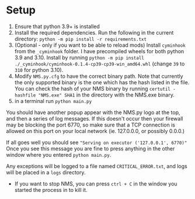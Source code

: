 # Setup

1. Ensure that python 3.9+ is installed
1. Install the required dependencies. Run the following in the current directory: `python -m pip install -r requirements.txt`
1. (Optional - only if you want to be able to reload mods) Install `cyminhook` from the `_cyminhook` folder. I have precompiled wheels for both python 3.9 and 3.10. Install by running `python -m pip install ./_cyminhook/cyminhook-0.1.4-cp39-cp39-win_amd64.whl` (change `39` to `310` for python 3.10).
1. Modify `NMS.py.cfg` to have the correct binary path. Note that currently the only supported binary is the one which has the hash listed in the file. You can check the hash of your NMS binary by running `certutil -hashfile "NMS.exe" SHA1` in the directory with the NMS.exe binary.
1. in a terminal run `python main.py`

You should have another popup appear with the NMS.py logo at the top, and then a series of log messages.
If this doesn't occur then your firewall may be blocking the port 6770, so make sure that a TCP connection is allowed on this port on your local network (ie. 127.0.0.0, or possibly 0.0.0.)

If all goes well you should see `"Serving on executor ('127.0.0.1', 6770)"`
Once you see this message you are fine to press anything in the other window where you entered `python main.py`.

Any exceptions will be logged to a file named `CRITICAL_ERROR.txt`, and logs will be placed in a `logs` directory.

- If you want to stop NMS, you can press `ctrl + C` in the window you started the process in to kill it.